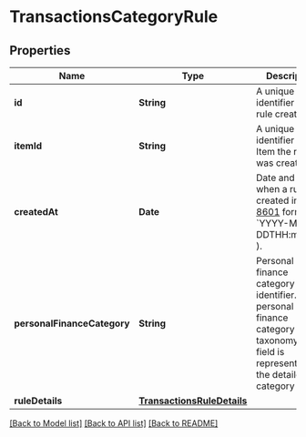 # TransactionsCategoryRule

## Properties
Name | Type | Description | Notes
------------ | ------------- | ------------- | -------------
**id** | **String** | A unique identifier of the rule created | [optional] 
**itemId** | **String** | A unique identifier of the Item the rule was created for. | [optional] 
**createdAt** | **Date** | Date and time when a rule was created in [ISO 8601](https://wikipedia.org/wiki/ISO_8601) format ( &#x60;YYYY-MM-DDTHH:mm:ssZ&#x60; ).  | [optional] 
**personalFinanceCategory** | **String** | Personal finance category unique identifier.  In the personal finance category taxonomy, this field is represented by the detailed category field.  | [optional] 
**ruleDetails** | [**TransactionsRuleDetails**](TransactionsRuleDetails.md) |  | [optional] 

[[Back to Model list]](../README.md#documentation-for-models) [[Back to API list]](../README.md#documentation-for-api-endpoints) [[Back to README]](../README.md)


